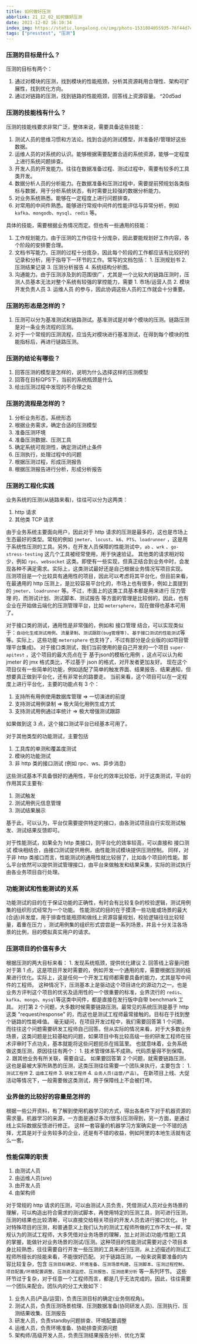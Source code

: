 ```yaml
---
title: 如何做好压测
abbrlink: 21_12_02_如何做好压测
date: 2021-12-02 16:10:34
index_img: https://static.longalong.cn/img/photo-1531804055935-76f44d7c3621
tags: ["presstest", "压测"]
---
```

### 压测的目标是什么？
压测的目标有两个：
1. 通过对模块的压测，找到模块的性能瓶颈，分析其资源耗用合理性、架构可扩展性，找到优化方向。
2. 通过对链路的压测，找到链路的性能瓶颈，回答线上资源容量。 ^20d5ad

### 压测的技能栈有什么？
压测的技能栈要求非常广泛，整体来说，需要具备这些技能：
1. 测试人员的思维习惯和方法论。找到合适的测试模型，并准备好/管理好这些数据。
2. 运维人员的对系统的认识。能够根据需要配置合适的系统资源，能够一定程度上进行系统问题排查。
3. 开发人员的开发能力。往往在数据准备过程、测试过程中，需要有较多的工具类开发。
4. 数据分析人员的分析能力。在数据准备和压测过程中，需要提前预规划各类指标与数据，用于分析系统状态，有时需要比较强的数据分析能力。
5. 对业务系统熟悉。能够在一定程度上进行问题排查。
6. 对常用的中间件熟悉。能够进行常规中间件的性能评估与异常分析，例如 `kafka`、`mongodb`、`mysql`、`redis` 等。

具体的技能，需要根据业务情况而定。但也有一些通用的技能：
1. 工作规划能力。由于压测的工作往往十分庞杂，因此要能规划好工作内容，各个阶段的安排要合理。
2. 文档书写能力。压测的过程十分庞杂，因此每个阶段的工作都应该有比较好的记录和分析，用于指导下一环节的工作。常写的文档包括： 1.  压测规划书  2. 压测结果记录   3. 压测分析报告  4. 系统结构分析图。
3. 沟通能力。由于压测涉及到的范围很广，尤其是一个比较大的链路压测时，压测人员基本无法对整个系统有较强的掌控能力，需要 1. 市场/运营人员  2. 模块开发负责人员  3. 运维人员  的参与，因此协调这些人员的工作就会十分重要。


### 压测的形态是怎样的？
1. 压测可以分为基准测试和链路测试。基准测试是对单个模块的压测。链路压测是对一条业务流程的压测。
2. 对于一个常规的压测流程，应当先对模块进行基准测试，在得到每个模块的性能指标后，再进行链路压测。


### 压测的结论有哪些？
1. 回答压测的模型是怎样的，说明为什么选择这样的压测模型
2. 回答在目标QPS下，当前的系统瓶颈是什么
3. 给出压测过程中发现的不合理之处

### 压测的流程是怎样的？
1. 分析业务形态，系统形态
2. 根据业务需求，确定合适的压测模型
3. 准备压测环境
4. 准备压测数据、压测工具
5. 确定系统可观测性，确定测试终止条件
6. 压测执行，处理过程中的问题
7. 根据压测过程，形成压测报告
8. 根据压测报告进行分析，形成分析报告

### 压测的工程化实践
业务系统的压测(从链路来看)，往往可以分为这两类：
1. http 请求
2. 其他类 TCP 请求

由于业务系统主要面向用户，因此对于 http 请求的压测是最多的，这也是市场上生态最好的类型。常规的例如 `jmeter`、`locust`、`k6`、`PTS`、`loadrunner` ，这是用于系统性压测的工具。另外，在开发人员保障的性能测试中，`ab` 、`wrk` 、`go-stress-testing`  这几个工具被经常使用，用于快速验证。
其他类的请求相对较少，例如 `rpc`、`websocket` 这类。即使有一些实现，但真正结合到业务中时，会发现各种不满足需求。实际上，这类测试最好还是自己根据业务情况写项目实现。
压测项目是一个比较具有通用性的项目，因此可以考虑将其平台化，但目前来看，在最通用的 http 压测上，是比较容易平台化的，市场上也有很多，例如上面提到的 `jmeter`、`loadrunner` 等。不过，市面上的这类工具基本都是用来进行 压力管理 的，而测试计划、测试脚本、测试报告 等方面的管理是比较弱的，因此，也有企业在开始做云端化的压测管理平台，比如 `metersphere`，现在做得也基本可用了。

对于接口类的测试，通用性是非常强的，例如和 接口管理 结合，可以实现类似于：`自动化生成测试用例`、`流量录制`、`测试跟踪(bug管理等)`、`基于接口测试的性能测试`等等。实际上，这些功能 `metersphere` 也支持了，不过有部分是企业版的(如项目管理平台集成)。
对于接口类测试，我们当前使用的是自己开发的一个项目 `super-apitest` ，这个项目的最大亮点在于 基于json的模板化用例 ，这点可以认为和 jmeter 的 jmx 格式类比，不过基于 json 的格式，对开发者更加友好。
现在这个项目仅有一些简单的功能，例如适配了简单的触发界面、结果报告、结果通知，但想要真正做到平台化，还有非常长的路要走。
当前来看，这个项目可以在一定程度上进行平台化，主要的功能点有 3 个：
1. 支持所有用例使用数据库管理 => 一切演进的前提
2. 支持测试用例录制 => 极大简化用例生成方式
3. 支持测试用例通过率统计 => 极大增强测试跟踪

如果做到这 3 点，这个接口测试平台已经基本可用了。

对于其他类型的功能测试，主要包括
1. 工具库的单测和覆盖度测试
2. 模块的功能测试
3. 非 http 类的接口测试 (例如 rpc、ws、异步消息)

这些测试基本不具备很好的通用性，平台化的效率比较低，对于这类测试，平台的作用其实主要有:
1. 测试触发
2. 测试用例元信息管理
3. 测试结果展示

基于此，可以认为，平台仅需要提供特定的接口，由各测试项目自行实现测试触发、测试结果反馈即可。

对于性能测试，如果全为 http 类接口，则平台化的效率较高，可以直接和 接口测试 模块相结合，由接口测试提供用例，由性能测试模块提供压测控制。
同样，对于非 http 类接口而言，性能测试的通用性就比较弱了，比如各个项目的性能。那么平台依然可以提供测试管理接口，由平台来做触发和结果采集，实际的测试执行由各业务项目自行处理。

### 功能测试和性能测试的关系
功能测试的目的在于保证功能的正确性，有时会有比较复杂的校验逻辑，测试用例集的组织形式经常为一个功能。
性能测试的目的在于摸清一些功能或场景的最大(合适)并发度，用于排查性能瓶颈和做线上资源容量规划，校验逻辑往往比较轻量，着重在压力 ，测试用例集的组织形式尝尝是一系列场景，并且十分关注各场景的比例，目的模拟真实用户的请求。


### 压测项目的价值有多大
根据压测的两大目标来看： 1. 发现系统瓶颈，提供优化建议  2. 回答线上容量问题
对于第 1 点，这是项目开发时需要的，例如开发一个通用的库，需要根据压测的结果进行优化。实际上，这是任何一个开发工程师都需要具备的能力，尤其是写中间件的工程师。
这种情况下，压测基本上是驱动这个项目进化的源动力之一。也是业务方评判这个项目的优劣及适用性的一个很重要的标准，业界流行的 `redis`、`kafka`、`mongo`、`mysql`等这类中间件，都是直接在发行版中自带 benchmark 工具。
对打第 2 个问题，大多数时候需要链路压测。最常见的系统压测是基于 http 这类 "request/response" 的，而这也是测试工程师最常接触的。目标在于找到整个链路的性能峰值。
毫无疑问，在项目开发过程中，我们需要回答第 1 个问题，而往往这个问题需要研发工程师自己回答。但从实际的情况来看，对于大多数业务场景，这类问题是比较基础的问题，如果项目中有比较高级一些的研发工程师在技术评审时下点功夫，基本就能将这些问题扼杀在摇篮里。
也就意味着，业务系统做这类压测，原因往往有两个： 1. 技术管理体系不成熟，代码质量得不到保障。 2. 跟其他业务有所关联，需要自证。
如果要回答第 2 个问题，就需要链路压测，这也是最被大家所熟悉的压测，这类压测往往需要一个团队来执行，主要包含： 1. `测试工程师`  2. `运维工程师`  3. `研发工程师`  4. `业务人员(运营/产品)`。 在新项目上线、大促活动等情况下，一般需要做这类测试，用于保障线上不会被打垮。

### 业界做的比较好的容量是怎样的
根据一些公开资料，有了解到使用机器学习的方式，得出各条件下对于机器资源的需求量。机器学习的来源，一方面是通过多次(很多)压测得到，另一方面，是通过线上实际数据反馈进行修正。
这样一套容量的机器学习方案确实是一个不错的选择，尤其是对于业务较多的企业，还是有不错的收益，例如阿里的本地生活就有这么一套。


### 性能保障的职责
1. 由测试人员
2. 由运维人员(sre)
3. 由开发人员
4. 由架构师

对于常规的 http 请求的压测，可以由测试人员负责，凭借测试人员对业务场景的理解，可以构造出符合需求的测试脚本，再使用特定的压测工具，则可进行压测，压测的结果也比较清晰，可以直接交给相关项目的开发人员去进行接口优化。
针对特殊项目的压测，和普通意义上我们认为的测试工程师所做的工作不太一样，常规认为的测试工程师，大多凭借对业务场景的理解，加上对测试(功能/性能)工具的掌握，能做针对业务场景的测试/压测。这种项目的性能测试需要对这个项目本身比较熟悉，往往需要自行开发一些压测的工具来进行压测，从上述描述的测试工程师所擅长的技能来看，不能很好匹配。
对于链路压测，一般来说需要准备的内容比较复杂，包含 `压测目标确定`、`环境准备`、`压测场景构建`、`压测脚本`、`压测过程控制`、`项目配置/环境配置调整`、`压测资源监控`、`压测报告`、`压测结果分析` 等一系列环节。
这些环节过于复杂，对于任意一个工程师而言，都是几乎无法完成的。因此，往往需要一个团队来配合。团队内的分工大致如下：
1. 业务人员(产品/运营)，负责压测目标的确定(业务侧视角)。
2. 测试人员，负责压测场景梳理、压测数据准备(协同研发人员)、压测执行、压测结果收集、压测报告
3. 研发人员，负责standby问题排查、环境配置调整
4. 运维人员，负责环境准备、协助排查资源问题
5. 架构师/高级开发人员，负责压测结果报告分析、优化方案

